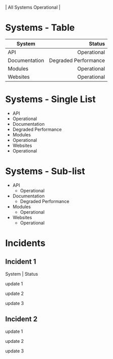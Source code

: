 <link href=custom-styles.css>

| All Systems Operational |

# Systems - Table

| System	| Status	|
| ------------- | ------------:	|
| API		| Operational	|
| Documentation	| Degraded Performance	|
| Modules	| Operational	|
| Websites	| Operational	|

# Systems - Single List
* API
* Operational
* Documentation
* Degraded Performance
* Modules
* Operational
* Websites
* Operational

# Systems - Sub-list
* API
  * Operational
* Documentation
  * Degraded Performance
* Modules
  * Operational
* Websites
  * Operational

# Incidents

## Incident 1
System | Status

update 1

update 2

update 3

## Incident 2

update 1

update 2

update 3
